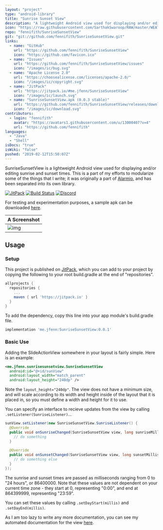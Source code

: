 ```yaml
---
layout: "project"
type: "android-library"
title: "Sunrise Sunset View"
description: "A lightweight Android view used for displaying and/or editing sunrise and sunset times."
icon: "https://raw.githubusercontent.com/SarthakSwaroop/RAW/master/WEATHER-512.png"
repo: "fennifith/SunriseSunsetView"
git: "git://github.com/fennifith/SunriseSunsetView.git"
links: 
  - name: "GitHub"
    url: "https://github.com/fennifith/SunriseSunsetView"
    icon: "https://github.com/favicon.ico"
  - name: "Issues"
    url: "https://github.com/fennifith/SunriseSunsetView/issues"
    icon: "/images/ic/bug.svg"
  - name: "Apache License 2.0"
    url: "https://choosealicense.com/licenses/apache-2.0/"
    icon: "/images/ic/copyright.svg"
  - name: "JitPack"
    url: "https://jitpack.io/#me.jfenn/SunriseSunsetView"
    icon: "/images/ic/launch.svg"
  - name: "SunriseSunsetView.apk (0.0.3 stable)"
    url: "https://github.com/fennifith/SunriseSunsetView/releases/download/0.0.3/SunriseSunsetView.apk"
    icon: "/images/ic/download.svg"
contributors: 
  - login: "fennifith"
    avatar: "https://avatars1.githubusercontent.com/u/13000407?v=4"
    url: "https://github.com/fennifith"
languages: 
  - "Java"
  - "Shell"
isDocs: "true"
isWiki: "false"
pushed: "2019-02-12T15:50:07Z"
---
```


SunriseSunsetView is a lightweight Android view used for displaying and/or editing sunrise and sunset times. This is a part of my efforts to modularize some of the things that I write; it was originally a part of [Alarmio](https://jfenn.me/projects/alarmio), and has been separated into its own library.

[![JitPack](https://jitpack.io/v/me.jfenn/SunriseSunsetView.svg)](https://jitpack.io/#me.jfenn/SunriseSunsetView)
[![Build Status](https://travis-ci.com/fennifith/SunriseSunsetView.svg?branch=master)](https://travis-ci.com/fennifith/SunriseSunsetView)
[![Discord](https://img.shields.io/discord/514625116706177035.svg?logo=discord&colorB=7289da)](https://discord.gg/5VcJgmy)

For testing and experimentation purposes, a sample apk can be downloaded [here](https://jfenn.me/projects/sunrisesunsetview).

|A Screenshot|
|-----|
|![img](https://github.com/fennifith/SunriseSunsetView/blob/master/./.github/images/screenshot.png?raw=true)|

## Usage

### Setup

This project is published on [JitPack](https://jitpack.io), which you can add to your project by copying the following to your root build.gradle at the end of "repositories".

```gradle
allprojects {
  repositories {
    ...
    maven { url 'https://jitpack.io' }
  }
}
```

To add the dependency, copy this line into your app module's build.gradle file.

```gradle
implementation 'me.jfenn:SunriseSunsetView:0.0.1'
```

### Basic Use

Adding the SlideActionView somewhere in your layout is fairly simple. Here is an example:

```xml
<me.jfenn.sunrisesunsetview.SunriseSunsetView
  android:id="@+id/sunView"
  android:layout_width="match_parent"
  android:layout_height="240dp" />
```

Note the `layout_height="240dp"`. The view does not have a minimum size, and will scale according to its width and height inside of the layout that it is placed in, so you must define a width and height for it to use.

You can specify an interface to recieve updates from the view by calling `.setListener(SunriseListener)`...

```java
sunView.setListener(new SunriseSunsetView.SunriseListener() {
  @Override
  public void onSunriseChanged(SunriseSunsetView view, long sunriseMillis) {
    // do something
  }
  
  @Override
  public void onSunsetChanged(SunriseSunsetView view, long sunsetMillis) {
    // do something else
  }
});
```

The sunrise and sunset times are passed as milliseconds ranging from 0 to "24 hours", or 86400000. Note that these values are not dependent on your current time zone - they start at 0, representing "0:00", and end at 864399999, representing "23:59".

You can set these values by calling `.setDayStart(millis)` and `.setDayEnd(millis)`.

As I am too lazy to write any more documentation, you can see my automated documentation for the view [here](https://jfenn.me/projects/sunrisesunsetview/docs/sunrisesunsetview/src/main/java/me/jfenn/sunrisesunsetview/SunriseSunsetView).
